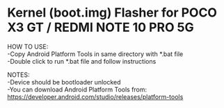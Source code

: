# Kernel (boot.img) Flasher for POCO X3 GT / REDMI NOTE 10 PRO 5G  
  
HOW TO USE:  
-Copy Android Platform Tools in same directory with *.bat file  
-Double click to run *.bat file and follow instructions  
  
NOTES:   
-Device should be bootloader unlocked  
-You can download Android Platform Tools from: https://developer.android.com/studio/releases/platform-tools  
